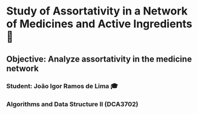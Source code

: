 # Study of Assortativity in a Network of Medicines and Active Ingredients :busts_in_silhouette:

## Objective: Analyze assortativity in the medicine network

### Student: João Igor Ramos de Lima :mortar_board:

### Algorithms and Data Structure II (DCA3702)
